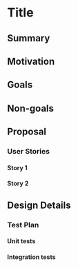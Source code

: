 # Title

## Summary

## Motivation

## Goals

## Non-goals

## Proposal

### User Stories

#### Story 1

#### Story 2

## Design Details

### Test Plan

#### Unit tests

#### Integration tests
